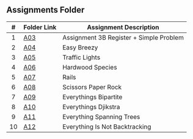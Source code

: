##  Assignments Folder

| #  | Folder Link | Assignment Description                  |
|:--:|-------------|-----------------------------------------|
| 1  | [A03](A03)  | Assignment 3B Register + Simple Problem |
| 2  | [A04](A04)  | Easy Breezy                             |
| 3  | [A05](A05)  | Traffic Lights                          |
| 4  | [A06](A06)  | Hardwood Species                        |
| 5  | [A07](A07)  | Rails                                   |
| 6  | [A08](A08)  | Scissors Paper Rock                     |
| 7  | [A09](A09)  | Everythings Bipartite                   |
| 8  | [A10](A10)  | Everythings Djikstra                    |
| 9  | [A11](A11)  | Everything Spanning Trees               |
| 10 | [A12](A12)  | Everything Is Not Backtracking          |